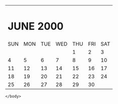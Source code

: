 <!DOCTYPE HTML>
<html lang="en">
    <head>
        <title>Calendar</title>
        <meta charset="utf-8">
        <link rel="stylesheet" href/calendar.css">
    </head>
    <body>
        <table class="center">
         <tr>
           <td colspan="7">
             <h1>JUNE 2000</h1>
               </td>
          </tr>
          <tr>
            <td class="zoom">SUN</td>
            <td class="zoom">MON</td>
            <td class="zoom">TUE</td>
            <td class="zoom">WED</td>
            <td class="zoom">THU</td>
            <td class="zoom">FRI</td>
            <td class="zoom">SAT</td>
          </tr>
          <tr>
            <td class="zoom"></td>
            <td class="zoom"></td>
            <td class="zoom"></td>
            <td class="zoom"></td>
            <td class="zoom">1</td>
            <td class="zoom">2</td>
            <td class="zoom">3</td>
          </tr>
          <tr>
            <td class="zoom">4</td>
            <td class="zoom">5</td>
            <td class="zoom">6</td>
            <td class="zoom">7</td>
            <td class="zoom">8</td>
            <td class="zoom">9</td>
            <td class="zoom">10</td>
          </tr>
          <tr>
            <td class="zoom">11</td>
            <td class="zoom">12</td>
            <td class="zoom">13</td>
            <td class="zoom">14</td>
            <td class="zoom">15</td>
            <td class="zoom">16</td>
            <td class="zoom">17</td>
          </tr>
          <tr>
            <td class="zoom">18</td>
            <td class="zoom">19</td>
            <td class="zoom">20</td>
            <td class="zoom">21</td>
            <td class="zoom">22</td>
            <td class="zoom">23</td>
            <td class="zoom">24</td>
          </tr>
          <tr>
            <td class="zoom">25</td>
            <td class="zoom">26</td>
            <td class="zoom">27</td>
            <td class="zoom">28</td>
            <td class="zoom">29</td>
            <td class="zoom">30</td>
            <td class="zoom"></td>
          </tr>
        </table>
        
    </body>
</html>
